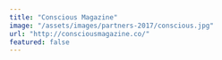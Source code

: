 ```yaml
---
title: "Conscious Magazine"
image: "/assets/images/partners-2017/conscious.jpg"
url: "http://consciousmagazine.co/"
featured: false
---
```

